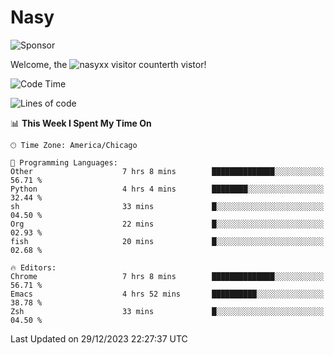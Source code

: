 # Nasy

<!--
<p align="center">
<img height="200" src="https://github-readme-stats.vercel.app/api?username=nasyxx&count_private=true&show_icons=true&theme=dracula&include_all_commits=true"/>
<img height="200" src="https://github-readme-stats.vercel.app/api/top-langs/?username=nasyxx&theme=dracula&hide=html,jupyter+notebook&count_private=true&show_icons=true"/>
</p>

  
----------------
-->

![Sponsor](https://img.shields.io/static/v1.svg?label=Sponsor&message=%E2%9D%A4&logo=GitHub&style=flat&color=pink)
 
Welcome, the ![nasyxx visitor counter](https://count.getloli.com/get/@nasyxx?theme=rule34)th vistor!
 
<!--START_SECTION:waka-->
![Code Time](http://img.shields.io/badge/Code%20Time-4%2C171%20hrs%2025%20mins-blue)

![Lines of code](https://img.shields.io/badge/From%20Hello%20World%20I%27ve%20Written-6.3%20million%20lines%20of%20code-blue)

📊 **This Week I Spent My Time On** 

```text
🕑︎ Time Zone: America/Chicago

💬 Programming Languages: 
Other                    7 hrs 8 mins        ██████████████░░░░░░░░░░░   56.71 % 
Python                   4 hrs 4 mins        ████████░░░░░░░░░░░░░░░░░   32.44 % 
sh                       33 mins             █░░░░░░░░░░░░░░░░░░░░░░░░   04.50 % 
Org                      22 mins             █░░░░░░░░░░░░░░░░░░░░░░░░   02.93 % 
fish                     20 mins             █░░░░░░░░░░░░░░░░░░░░░░░░   02.68 % 

🔥 Editors: 
Chrome                   7 hrs 8 mins        ██████████████░░░░░░░░░░░   56.71 % 
Emacs                    4 hrs 52 mins       ██████████░░░░░░░░░░░░░░░   38.78 % 
Zsh                      33 mins             █░░░░░░░░░░░░░░░░░░░░░░░░   04.50 % 
```


 Last Updated on 29/12/2023 22:27:37 UTC
<!--END_SECTION:waka-->

<!-- ![visitors](https://visitor-badge.laobi.icu/badge?page_id=nasyxx.nasyxx) -->
